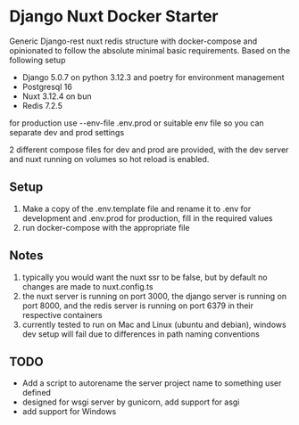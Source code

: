 # Django Nuxt Docker Starter

Generic Django-rest nuxt redis structure with docker-compose and opinionated to follow the absolute minimal basic requirements.
Based on the following setup

- Django 5.0.7 on python 3.12.3 and poetry for environment management
- Postgresql 16
- Nuxt 3.12.4 on bun
- Redis 7.2.5

for production use --env-file .env.prod or suitable env file so you can separate dev and prod settings

2 different compose files for dev and prod are provided, with the dev server and nuxt running on volumes so hot reload is enabled.

## Setup
1. Make a copy of the .env.template file and rename it to .env for development and .env.prod for production, fill in the required values
2. run docker-compose with the appropriate file

## Notes
1. typically you would want the nuxt ssr to be false, but by default no changes are made to nuxt.config.ts
2. the nuxt server is running on port 3000, the django server is running on port 8000, and the redis server is running on port 6379 in their respective containers
3. currently tested to run on Mac and Linux (ubuntu and debian), windows dev setup will fail due to differences in path naming conventions

## TODO
- Add a script to autorename the server project name to something user defined
- designed for wsgi server by gunicorn, add support for asgi
- add support for Windows